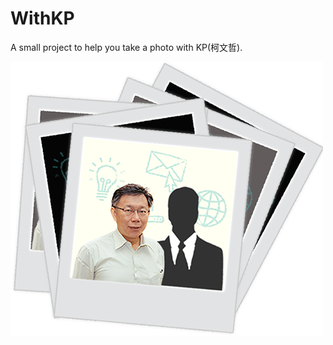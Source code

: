 # WithKP

A small project to help you take a photo with KP(柯文哲).

![WithKP](public/images/photos.png)
